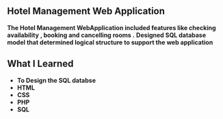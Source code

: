 ## Hotel Management Web Application
**The Hotel Management WebApplication included features like checking availability , booking and cancelling rooms .**
**Designed SQL database model that determined logical structure to support the web application**

## What I Learned
- **To Design the SQL databse**
- **HTML**
- **CSS**
- **PHP**
- **SQL**


